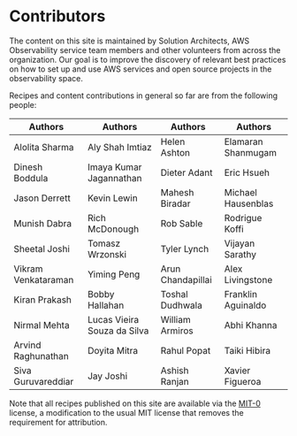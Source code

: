 # Contributors

The content on this site is maintained by Solution Architects, AWS Observability service team members and other volunteers from across the organization. Our goal is to improve the discovery of relevant best practices on how to set up and use AWS services and open source projects in the observability space.

Recipes and content contributions in general so far are from the following
people:

| Authors             | Authors                     | Authors           | Authors            |
| ------------------- | --------------------------- | ----------------- | ------------------ |
| Alolita Sharma      | Aly Shah Imtiaz             | Helen Ashton      | Elamaran Shanmugam |
| Dinesh Boddula      | Imaya Kumar Jagannathan     | Dieter Adant      | Eric Hsueh         |
| Jason Derrett       | Kevin Lewin                 | Mahesh Biradar    | Michael Hausenblas |
| Munish Dabra        | Rich McDonough              | Rob Sable         | Rodrigue Koffi     |
| Sheetal Joshi       | Tomasz Wrzonski             | Tyler Lynch       | Vijayan Sarathy    |
| Vikram Venkataraman | Yiming Peng                 | Arun Chandapillai | Alex Livingstone   |
| Kiran Prakash       | Bobby Hallahan              | Toshal Dudhwala   | Franklin Aguinaldo |
| Nirmal Mehta        | Lucas Vieira Souza da Silva | William Armiros   | Abhi Khanna        |
| Arvind Raghunathan  | Doyita Mitra                | Rahul Popat       | Taiki Hibira       |
| Siva Guruvareddiar  | Jay Joshi                   | Ashish Ranjan     | Xavier Figueroa



Note that all recipes published on this site are available via the
[MIT-0][mit0] license, a modification to the usual MIT license
that removes the requirement for attribution.

[mit0]: https://github.com/aws/mit-0
